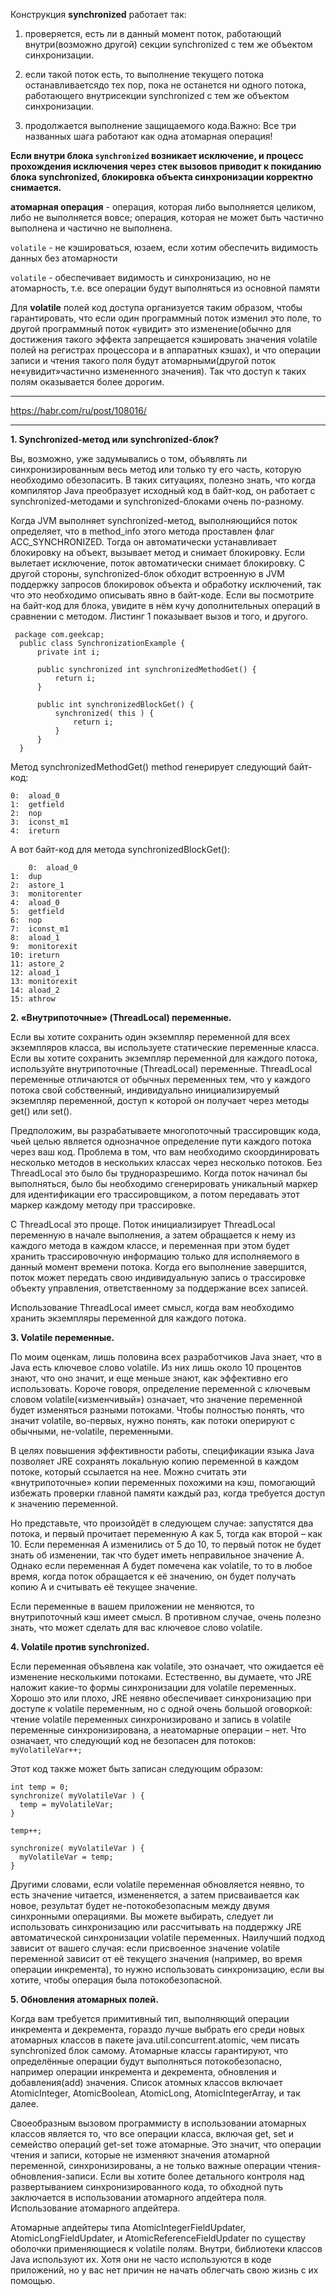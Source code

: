 Конструкция **synchronized** работает так:
1. проверяется, есть ли в данный момент поток, работающий внутри(возможно другой) секции synchronized с тем же объектом синхронизации.

2. если такой поток есть, то выполнение текущего потока останавливаетсядо тех пор, пока не останется ни одного потока, работающего внутрисекции synchronized с тем же объектом синхронизации.

3. продолжается выполнение защищаемого кода.Важно: Все три названных шага работают как одна атомарная операция!

**Если внутри блока `synchronized` возникает исключение, и процесс прохождения исключения через стек вызовов приводит к покиданию блока synchronized, блокировка объекта синхронизации корректно снимается.**

**атомарная операция** - операция, которая либо выполняется целиком, либо не выполняется вовсе; операция, которая не может быть частично выполнена и частично не выполнена.

`volatile` - не кэшироваться, юзаем, если хотим обеспечить видимость данных без атомарности

`volatile` - обеспечивает видимость и синхронизацию, но не атомарность, т.е. все операции будут выполняться из основной памяти

Для **volatile** полей код доступа организуется таким образом, чтобы гарантировать, что если один программный поток изменил это поле, то другой программный поток «увидит» это изменение(обычно для достижения такого эффекта запрещается кэшировать значения volatile полей на регистрах процессора и в аппаратных кэшах), и что операции записи и чтения такого поля будут атомарными(другой поток не«увидит»частично измененного значения).
Так что доступ к таких полям оказывается более дорогим.

*****
https://habr.com/ru/post/108016/
****


**1. Synchronized-метод или synchronized-блок?**

Вы, возможно, уже задумывались о том, объявлять ли синхронизированным весь метод или только ту его часть, которую необходимо обезопасить. В таких ситуациях, полезно знать, что когда компилятор Java преобразует исходный код в байт-код, он работает с synchronized-методами и synchronized-блоками очень по-разному.

Когда JVM выполняет synchronized-метод, выполняющийся поток определяет, что в method_info этого метода проставлен флаг ACC_SYNCHRONIZED. Тогда он автоматически устанавливает блокировку на объект, вызывает метод и снимает блокировку. Если вылетает исключение, поток автоматически снимает блокировку.
С другой стороны, synchronized-блок обходит встроенную в JVM поддержку запросов блокировок объекта и обработку исключений, так что это необходимо описывать явно в байт-коде. Если вы посмотрите на байт-код для блока, увидите в нём кучу дополнительных операций в сравнении с методом. Листинг 1 показывает вызов и того, и другого.

     package com.geekcap;
      public class SynchronizationExample {
          private int i;
       
          public synchronized int synchronizedMethodGet() {
              return i;
          }
       
          public int synchronizedBlockGet() {
              synchronized( this ) {
                  return i;
              }
          }
      }
      
Метод synchronizedMethodGet() method генерирует следующий байт-код:

	0:	aload_0
	1:	getfield
	2:	nop
	3:	iconst_m1
	4:	ireturn


А вот байт-код для метода synchronizedBlockGet():

        0:	aload_0
	1:	dup
	2:	astore_1
	3:	monitorenter
	4:	aload_0
	5:	getfield
	6:	nop
	7:	iconst_m1
	8:	aload_1
	9:	monitorexit
	10:	ireturn
	11:	astore_2
	12:	aload_1
	13:	monitorexit
	14:	aload_2
	15:	athrow
	

**2. «Внутрипоточные» (ThreadLocal) переменные.**

Если вы хотите сохранить один экземпляр переменной для всех экземпляров класса, вы используете статические переменные класса. Если вы хотите сохранить экземпляр переменной для каждого потока, используйте внутрипоточные (ThreadLocal) переменные. ThreadLocal переменные отличаются от обычных переменных тем, что у каждого потока свой собственный, индивидуально инициализируемый экземпляр переменной, доступ к которой он получает через методы get() или set().

Предположим, вы разрабатываете многопоточный трассировщик кода, чьей целью является однозначное определение пути каждого потока через ваш код. Проблема в том, что вам необходимо скоординировать несколько методов в нескольких классах через несколько потоков. Без ThreadLocal это было бы трудноразрешимо. Когда поток начинал бы выполняться, было бы необходимо сгенерировать уникальный маркер для идентификации его трассировщиком, а потом передавать этот маркер каждому методу при трассировке.

С ThreadLocal это проще. Поток инициализирует ThreadLocal переменную в начале выполнения, а затем обращается к нему из каждого метода в каждом классе, и переменная при этом будет хранить трассировочную информацию только для исполняемого в данный момент времени потока. Когда его выполнение завершится, поток может передать свою индивидуальную запись о трассировке объекту управления, ответственному за поддержание всех записей.

Использование ThreadLocal имеет смысл, когда вам необходимо хранить экземпляры переменной для каждого потока.

**3. Volatile переменные.**

По моим оценкам, лишь половина всех разработчиков Java знает, что в Java есть ключевое слово volatile. Из них лишь около 10 процентов знают, что оно значит, и еще меньше знают, как эффективно его использовать. Короче говоря, определение переменной с ключевым словом volatile(«изменчивый») означает, что значение переменной будет изменяться разными потоками. Чтобы полностью понять, что значит volatile, во-первых, нужно понять, как потоки оперируют с обычными, не-volatile, переменными.

В целях повышения эффективности работы, спецификации языка Java позволяет JRE сохранять локальную копию переменной в каждом потоке, который ссылается на нее. Можно считать эти «внутрипоточные» копии переменных похожими на кэш, помогающий избежать проверки главной памяти каждый раз, когда требуется доступ к значению переменной.

Но представьте, что произойдёт в следующем случае: запустятся два потока, и первый прочитает переменную А как 5, тогда как второй – как 10. Если переменная А изменились от 5 до 10, то первый поток не будет знать об изменении, так что будет иметь неправильное значение А. Однако если переменная А будет помечена как volatile, то то в любое время, когда поток обращается к её значению, он будет получать копию А и считывать её текущее значение.

Если переменные в вашем приложении не меняются, то внутрипоточный кэш имеет смысл. В противном случае, очень полезно знать, что может сделать для вас ключевое слово volatile.

**4. Volatile против synchronized.**

Если переменная объявлена как volatile, это означает, что ожидается её изменение несколькими потоками. Естественно, вы думаете, что JRE наложит какие-то формы синхронизации для volatile переменных. Хорошо это или плохо, JRE неявно обеспечивает синхронизацию при доступе к volatile переменным, но с одной очень большой оговоркой: чтение volatile переменных синхронизировано и запись в volatile переменные синхронизирована, а неатомарные операции – нет.
Что означает, что следующий код не безопасен для потоков:
    `myVolatileVar++;`


Этот код также может быть записан следующим образом:

    int temp = 0;
    synchronize( myVolatileVar ) {
      temp = myVolatileVar;
    }
     
    temp++;
     
    synchronize( myVolatileVar ) {
      myVolatileVar = temp;
    }
    

Другими словами, если volatile переменная обновляется неявно, то есть значение читается, измененяется, а затем присваивается как новое, результат будет не-потокобезопасным между двумя синхронными операциями. Вы можете выбирать, следует ли использовать синхронизацию или рассчитывать на поддержку JRE автоматической синхронизации volatile переменных. Наилучший подход зависит от вашего случая: если присвоенное значение volatile переменной зависит от её текущего значения (например, во время операции инкремента), то нужно использовать синхронизацию, если вы хотите, чтобы операция была потокобезопасной.

**5. Обновления атомарных полей.**

Когда вам требуется примитивный тип, выполняющий операции инкремента и декремента, гораздо лучше выбрать его среди новых атомарных классов в пакете java.util.concurrent.atomic, чем писать synchronized блок самому. Атомарные классы гарантируют, что определённые операции будут выполняться потокобезопасно, например операции инкремента и декремента, обновления и добавления(add) значения. Список атомных классов включает AtomicInteger, AtomicBoolean, AtomicLong, AtomicIntegerArray, и так далее.

Своеобразным вызовом программисту в использовании атомарных классов является то, что все операции класса, включая get, set и семейство операций get-set тоже атомарные. Это значит, что операции чтения и записи, которые не изменяют значения атомарной переменной, синхронизированы, а не только важные операции чтения-обновления-записи. Если вы хотите более детального контроля над развертыванием синхронизированного кода, то обходной путь заключается в использовании атомарного апдейтера поля.
Использование атомарного апдейтера.

Атомарные апдейтеры типа AtomicIntegerFieldUpdater, AtomicLongFieldUpdater, и AtomicReferenceFieldUpdater по существу оболочки применяющиеся к volatile полям. Внутри, библиотеки классов Java используют их. Хотя они не часто используются в коде приложений, но у вас нет причин не начать облегчать свою жизнь с их помощью.
